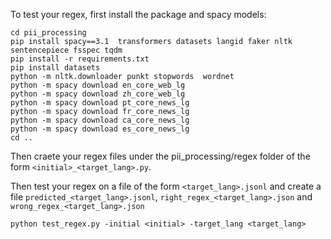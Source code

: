 To test your regex, first install the package and spacy models:
```git clone https://github.com/bigscience-workshop/pii_processing
cd pii_processing
pip install spacy==3.1  transformers datasets langid faker nltk sentencepiece fsspec tqdm
pip install -r requirements.txt
pip install datasets
python -m nltk.downloader punkt stopwords  wordnet
python -m spacy download en_core_web_lg
python -m spacy download zh_core_web_lg
python -m spacy download pt_core_news_lg
python -m spacy download fr_core_news_lg
python -m spacy download ca_core_news_lg
python -m spacy download es_core_news_lg
cd ..
```

Then craete your regex files under the pii_processing/regex folder of the form ``<initial>_<target_lang>.py``.

Then test your regex on a file of the form ``<target_lang>.jsonl`` and create a file ``predicted_<target_lang>.jsonl``, ``right_regex_<target_lang>.json`` and ``wrong_regex_<target_lang>.json``

```
python test_regex.py -initial <initial> -target_lang <target_lang>
```
